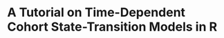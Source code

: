 
<!-- README.md is generated from README.Rmd. Please edit that file -->

# A Tutorial on Time-Dependent Cohort State-Transition Models in R

